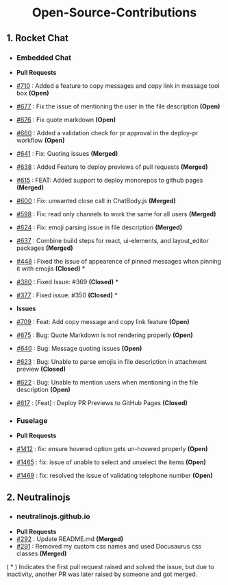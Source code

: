 <h1 align="center">Open-Source-Contributions</h1>

## 1. Rocket Chat
- ### Embedded Chat
- **Pull Requests**
- [#710](https://github.com/RocketChat/EmbeddedChat/pull/710) : Added a feature to copy messages and copy link in message tool box  **(Open)**
- [#677](https://github.com/RocketChat/EmbeddedChat/pull/677) : Fix the issue of mentioning the user in the file description **(Open)**
- [#676](https://github.com/RocketChat/EmbeddedChat/pull/676) : Fix quote markdown **(Open)**
- [#660](https://github.com/RocketChat/EmbeddedChat/pull/660) : Added a validation check for pr approval in the deploy-pr workflow **(Open)**
- [#641](https://github.com/RocketChat/EmbeddedChat/pull/641) : Fix: Quoting issues **(Merged)** 
- [#638](https://github.com/RocketChat/EmbeddedChat/pull/638) : Added Feature to deploy previews of pull requests **(Merged)**
- [#615](https://github.com/RocketChat/EmbeddedChat/pull/615) : FEAT: Added support to deploy monorepos to github pages **(Merged)**
- [#600](https://github.com/RocketChat/EmbeddedChat/pull/600) : Fix: unwanted close call in ChatBody.js **(Merged)**
- [#598](https://github.com/RocketChat/EmbeddedChat/pull/598) : Fix: read only channels to work the same for all users **(Merged)**
- [#624](https://github.com/RocketChat/EmbeddedChat/pull/624) : Fix: emoji parsing issue in file description **(Merged)**
- [#637](https://github.com/RocketChat/EmbeddedChat/pull/637) : Combine build steps for react, ui-elements, and layout_editor packages **(Merged)**
- [#448](https://github.com/RocketChat/EmbeddedChat/pull/448) : Fixed the issue of appearence of pinned messages when pinning it with emojis **(Closed)** *
- [#380](https://github.com/RocketChat/EmbeddedChat/pull/380) : Fixed Issue: #369 **(Closed)** *
- [#377](https://github.com/RocketChat/EmbeddedChat/pull/377) : Fixed issue: #350 **(Closed)** *

- **Issues**
- [#709](https://github.com/RocketChat/EmbeddedChat/issues/709) : Feat: Add copy message and copy link feature **(Open)**
- [#675](https://github.com/RocketChat/EmbeddedChat/issues/675) : Bug: Quote Markdown is not rendering properly **(Open)**
- [#640](https://github.com/RocketChat/EmbeddedChat/issues/640) : Bug: Message quoting issues **(Open)**
- [#623](https://github.com/RocketChat/EmbeddedChat/issues/623) : Bug: Unable to parse emojis in file description in attachment preview **(Closed)**
- [#622](https://github.com/RocketChat/EmbeddedChat/issues/622) : Bug: Unable to mention users when mentioning in the file description **(Open)**
- [#617](https://github.com/RocketChat/EmbeddedChat/issues/617) : [Feat] : Deploy PR Previews to GitHub Pages **(Closed)**

- ### Fuselage
- **Pull Requests**
- [#1412](https://github.com/RocketChat/fuselage/pull/1412) : fix: ensure hovered option gets un-hovered properly **(Open)**
- [#1465](https://github.com/RocketChat/fuselage/pull/1465) : fix: issue of unable to select and unselect the items **(Open)**
- [#1469](https://github.com/RocketChat/fuselage/pull/1469) : fix: resolved the issue of validating telephone number **(Open)**

## 2. Neutralinojs 
- ### neutralinojs.github.io
- **Pull Requests**
- [#292](https://github.com/neutralinojs/neutralinojs.github.io/pull/292) : Update README.md **(Merged)**
- [#291](https://github.com/neutralinojs/neutralinojs.github.io/pull/291) : Removed my custom css names and used Docusaurus css classes **(Merged)**

( * ) Indicates the first pull request raised and solved the issue, but due to inactivity, another PR was later raised by someone and got merged.
